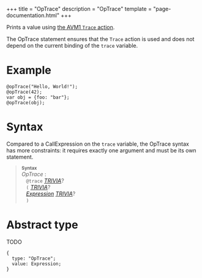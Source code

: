 +++
title = "OpTrace"
description = "OpTrace"
template = "page-documentation.html"
+++

Prints a value using [the AVM1 `Trace` action][avm1-trace].

The OpTrace statement ensures that the `Trace` action is used and does not
depend on the current binding of the `trace` variable.

# Example

```
@opTrace("Hello, World!");
@opTrace(42);
var obj = {foo: "bar"};
@opTrace(obj);
```

# Syntax

Compared to a CallExpression on the `trace` variable, the OpTrace syntax has more
constraints: it requires exactly one argument and must be its own statement.

> **<sup>Syntax</sup>**\
> _OpTrace_ :\
> &nbsp;&nbsp; `@trace` _[TRIVIA]_?\
> &nbsp;&nbsp; `(` _[TRIVIA]_?\
> &nbsp;&nbsp; _[Expression]_ _[TRIVIA]_?\
> &nbsp;&nbsp; `)`

# Abstract type

TODO

```
{
  type: "OpTrace";
  value: Expression;
}
```

[Expression]: @/documentation/as2/expression.md
[TRIVIA]: @/documentation/as2/trivia.md
[avm1-trace]: @/documentation/avm1/actions/trace.md
